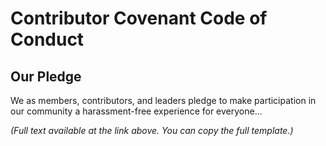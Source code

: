 # Contributor Covenant Code of Conduct

## Our Pledge
We as members, contributors, and leaders pledge to make participation in our community a harassment-free experience for everyone...

*(Full text available at the link above. You can copy the full template.)*
